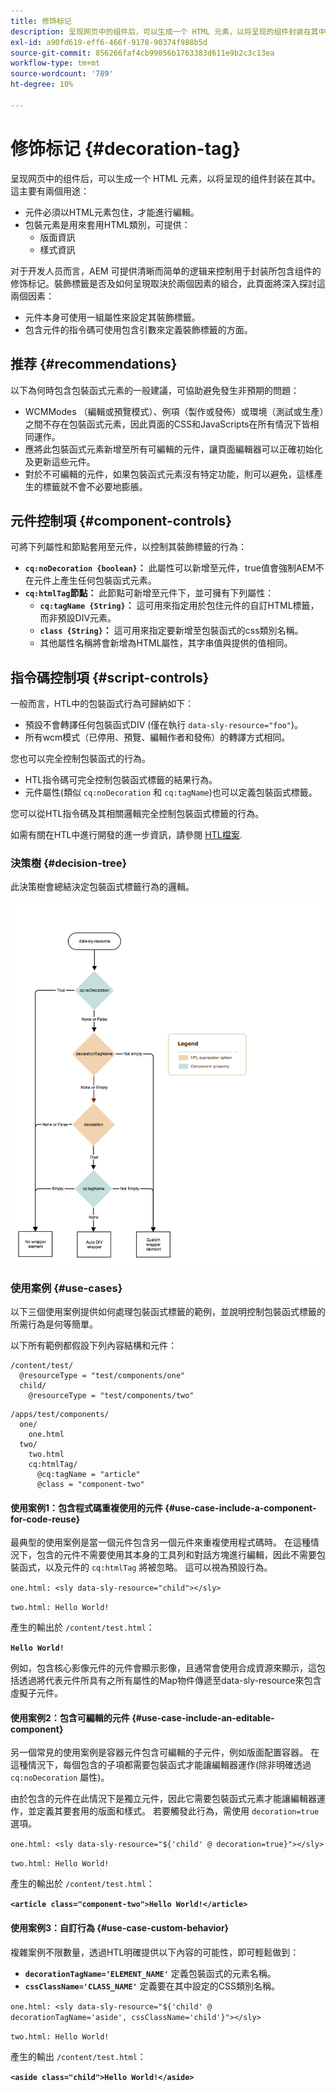 ```yaml
---
title: 修饰标记
description: 呈现网页中的组件后，可以生成一个 HTML 元素，以将呈现的组件封装在其中。对于开发人员而言，AEM 可提供清晰而简单的逻辑来控制用于封装所包含组件的修饰标记。
exl-id: a90fd619-eff6-466f-9178-90374f988b5d
source-git-commit: 856266faf4cb99056b1763383d611e9b2c3c13ea
workflow-type: tm+mt
source-wordcount: '789'
ht-degree: 10%

---
```


# 修饰标记 {#decoration-tag}

呈现网页中的组件后，可以生成一个 HTML 元素，以将呈现的组件封装在其中。這主要有兩個用途：

* 元件必須以HTML元素包住，才能進行編輯。
* 包裝元素是用來套用HTML類別，可提供：
   * 版面資訊
   * 樣式資訊

对于开发人员而言，AEM 可提供清晰而简单的逻辑来控制用于封装所包含组件的修饰标记。裝飾標籤是否及如何呈現取決於兩個因素的組合，此頁面將深入探討這兩個因素：

* 元件本身可使用一組屬性來設定其裝飾標籤。
* 包含元件的指令碼可使用包含引數來定義裝飾標籤的方面。

## 推荐 {#recommendations}

以下為何時包含包裝函式元素的一般建議，可協助避免發生非預期的問題：

* WCMModes （編輯或預覽模式）、例項（製作或發佈）或環境（測試或生產）之間不存在包裝函式元素，因此頁面的CSS和JavaScripts在所有情況下皆相同運作。
* 應將此包裝函式元素新增至所有可編輯的元件，讓頁面編輯器可以正確初始化及更新這些元件。
* 對於不可編輯的元件，如果包裝函式元素沒有特定功能，則可以避免，這樣產生的標籤就不會不必要地膨脹。

## 元件控制項 {#component-controls}

可將下列屬性和節點套用至元件，以控制其裝飾標籤的行為：

* **`cq:noDecoration {boolean}`：** 此屬性可以新增至元件，true值會強制AEM不在元件上產生任何包裝函式元素。
* **`cq:htmlTag`節點：** 此節點可新增至元件下，並可擁有下列屬性：
   * **`cq:tagName {String}`：** 這可用來指定用於包住元件的自訂HTML標籤，而非預設DIV元素。
   * **`class {String}`：** 這可用來指定要新增至包裝函式的css類別名稱。
   * 其他屬性名稱將會新增為HTML屬性，其字串值與提供的值相同。

## 指令碼控制項 {#script-controls}

一般而言，HTL中的包裝函式行為可歸納如下：

* 預設不會轉譯任何包裝函式DIV (僅在執行 `data-sly-resource="foo"`)。
* 所有wcm模式（已停用、預覽、編輯作者和發佈）的轉譯方式相同。

您也可以完全控制包裝函式的行為。

* HTL指令碼可完全控制包裝函式標籤的結果行為。
* 元件屬性(類似 `cq:noDecoration` 和 `cq:tagName`)也可以定義包裝函式標籤。

您可以從HTL指令碼及其相關邏輯完全控制包裝函式標籤的行為。

如需有關在HTL中進行開發的進一步資訊，請參閱 [HTL檔案](https://experienceleague.adobe.com/docs/experience-manager-htl/using/overview.html?lang=zh-Hans).

### 決策樹 {#decision-tree}

此決策樹會總結決定包裝函式標籤行為的邏輯。

![決策樹](assets/decoration-tag-decision-tree.png)

### 使用案例 {#use-cases}

以下三個使用案例提供如何處理包裝函式標籤的範例，並說明控制包裝函式標籤的所需行為是何等簡單。

以下所有範例都假設下列內容結構和元件：

```
/content/test/
  @resourceType = "test/components/one"
  child/
    @resourceType = "test/components/two"
```

```
/apps/test/components/
  one/
    one.html
  two/
    two.html
    cq:htmlTag/
      @cq:tagName = "article"
      @class = "component-two"
```

#### 使用案例1：包含程式碼重複使用的元件 {#use-case-include-a-component-for-code-reuse}

最典型的使用案例是當一個元件包含另一個元件來重複使用程式碼時。 在這種情況下，包含的元件不需要使用其本身的工具列和對話方塊進行編輯，因此不需要包裝函式，以及元件的 `cq:htmlTag` 將被忽略。 這可以視為預設行為。

`one.html: <sly data-sly-resource="child"></sly>`

`two.html: Hello World!`

產生的輸出於 `/content/test.html`：

**`Hello World!`**

例如，包含核心影像元件的元件會顯示影像，且通常會使用合成資源來顯示，這包括透過將代表元件所具有之所有屬性的Map物件傳遞至data-sly-resource來包含虛擬子元件。

#### 使用案例2：包含可編輯的元件 {#use-case-include-an-editable-component}

另一個常見的使用案例是容器元件包含可編輯的子元件，例如版面配置容器。 在這種情況下，每個包含的子項都需要包裝函式才能讓編輯器運作(除非明確透過 `cq:noDecoration` 屬性)。

由於包含的元件在此情況下是獨立元件，因此它需要包裝函式元素才能讓編輯器運作，並定義其要套用的版面和樣式。 若要觸發此行為，需使用 `decoration=true` 選項。

`one.html: <sly data-sly-resource="${'child' @ decoration=true}"></sly>`

`two.html: Hello World!`

產生的輸出於 `/content/test.html`：

**`<article class="component-two">Hello World!</article>`**

#### 使用案例3：自訂行為 {#use-case-custom-behavior}

複雜案例不限數量，透過HTL明確提供以下內容的可能性，即可輕鬆做到：

* **`decorationTagName='ELEMENT_NAME'`** 定義包裝函式的元素名稱。
* **`cssClassName='CLASS_NAME'`** 定義要在其中設定的CSS類別名稱。

`one.html: <sly data-sly-resource="${'child' @ decorationTagName='aside', cssClassName='child'}"></sly>`

`two.html: Hello World!`

產生的輸出 `/content/test.html`：

**`<aside class="child">Hello World!</aside>`**
